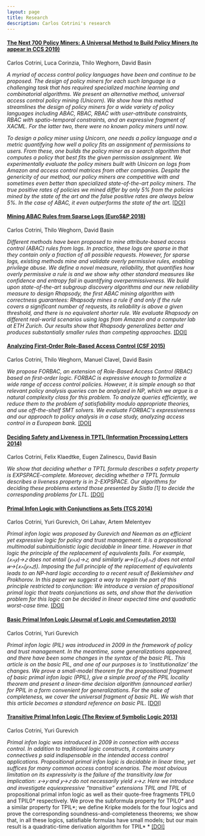 ```yaml
---
layout: page
title: Research
description: Carlos Cotrini's research
---
```


#### <u>The Next 700 Policy Miners: A Universal Method to Build Policy Miners (to appear in CCS 2019)</u>

Carlos Cotrini, Luca Corinzia, Thilo Weghorn, David Basin

*A myriad of access control policy languages have been and continue to be proposed. The design of policy miners for each such language is a challenging task that has required specialized machine learning and combinatorial algorithms. We present an alternative method, universal access control policy mining (Unicorn). We show how this method streamlines the design of policy miners for a wide variety of policy languages including ABAC, RBAC, RBAC with user-attribute constraints, RBAC with spatio-temporal constraints, and an expressive fragment of XACML. For the latter two, there were no known policy miners until now.*

*To design a policy miner using Unicorn, one needs a policy language and a metric quantifying how well a policy fits an assignment of permissions to users. From these, one builds the policy miner as a search algorithm that computes a policy that best fits the given permission assignment. We experimentally evaluate the policy miners built with Unicorn on logs from Amazon and access control matrices from other companies. Despite the genericity of our method, our policy miners are competitive with and sometimes even better than specialized state-of-the-art policy miners. The true positive rates of policies we mined differ by only 5% from the policies mined by the state of the art and the false positive rates are always below 5%. In the case of ABAC, it even outperforms the state of the art.* [[DOI]](https://arxiv.org/abs/1908.05994)

#### <u>Mining ABAC Rules from Sparse Logs (EuroS&P 2018)</u>

Carlos Cotrini, Thilo Weghorn, David Basin

*Different methods have been proposed to mine attribute-based access control (ABAC) rules from logs. In practice, these logs are sparse in that they contain only a fraction of all possible requests. However, for sparse logs, existing methods mine and validate overly permissive rules, enabling privilege abuse. We define a novel measure, reliability, that quantifies how overly permissive a rule is and we show why other standard measures like confidence and entropy fail in quantifying overpermissiveness. We build upon state-of-the-art subgroup discovery algorithms and our new reliability measure to design Rhapsody, the first ABAC mining algorithm with correctness guarantees: Rhapsody mines a rule if and only if the rule covers a significant number of requests, its reliability is above a given threshold, and there is no equivalent shorter rule. We evaluate Rhapsody on different real-world scenarios using logs from Amazon and a computer lab at ETH Zurich. Our results show that Rhapsody generalizes better and produces substantially smaller rules than competing approaches.* [[DOI]](doi.org/10.1109/EuroSP.2018.00011)


#### <u>Analyzing First-Order Role-Based Access Control (CSF 2015)</u>

Carlos Cotrini, Thilo Weghorn, Manuel Clavel, David Basin

*We propose FORBAC, an extension of Role-Based Access Control (RBAC) based on first-order logic. FORBAC is expressive enough to formalize a wide range of access control policies. However, it is simple enough so that relevant policy analysis queries can be analyzed in NP, which we argue is a natural complexity class for this problem. To analyze queries efficiently, we reduce them to the problem of satisfiability modulo appropriate theories, and use off-the-shelf SMT solvers. We evaluate FORBAC's expressiveness and our approach to policy analysis in a case study, analyzing access control in a European bank.* [[DOI]](doi.org/10.1109/CSF.2015.8)


#### <u>Deciding Safety and Liveness in TPTL (Information Processing Letters 2014)</u>

Carlos Cotrini, Felix Klaedtke, Eugen Zalinescu, David Basin

*We show that deciding whether a TPTL formula describes a safety property is EXPSPACE-complete. Moreover, deciding whether a TPTL formula describes a liveness property is in 2-EXPSPACE. Our algorithms for deciding these problems extend those presented by Sistla [1] to decide the corresponding problems for LTL.* [[DOI]](doi.org/10.1016/j.ipl.2014.06.005)


#### <u>Primal Infon Logic with Conjunctions as Sets (TCS 2014)</u>

Carlos Cotrini, Yuri Gurevich, Ori Lahav, Artem Melentyev

*Primal infon logic was proposed by Gurevich and Neeman as an efficient yet expressive logic for policy and trust management. It is a propositional multimodal subintuitionistic logic decidable in linear time. However in that logic the principle of the replacement of equivalents fails. For example, (𝑥∧𝑦)→𝑧 does not entail (𝑦∧𝑥)→𝑧, and similarly 𝑤→((𝑥∧𝑦)∧𝑧) does not entail 𝑤→(𝑥∧(𝑦∧𝑧)). Imposing the full principle of the replacement of equivalents leads to an NP-hard logic according to a recent result of Beklemishev and Prokhorov. In this paper we suggest a way to regain the part of this principle restricted to conjunction: We introduce a version of propositional primal logic that treats conjunctions as sets, and show that the derivation problem for this logic can be decided in linear expected time and quadratic worst-case time.* [[DOI]](https://doi.org/10.1007/978-3-662-44602-7_19)


#### <u>Basic Primal Infon Logic (Journal of Logic and Computation 2013)</u>

Carlos Cotrini, Yuri Gurevich

*Primal infon logic (PIL) was introduced in 2009 in the framework of policy and trust management. In the meantime, some generalizations appeared, and there have been some changes in the syntax of the basic PIL. This article is on the basic PIL, and one of our purposes is to ‘institutionalize’ the changes. We prove a small-model theorem for the propositional fragment of basic primal infon logic (PPIL), give a simple proof of the PPIL locality theorem and present a linear-time decision algorithm (announced earlier) for PPIL in a form convenient for generalizations. For the sake of completeness, we cover the universal fragment of basic PIL. We wish that this article becomes a standard reference on basic PIL.* [[DOI]](https://doi.org/10.1093/logcom/ext021)


#### <u>Transitive Primal Infon Logic (The Review of Symbolic Logic 2013)</u>

Carlos Cotrini, Yuri Gurevich

*Primal infon logic was introduced in 2009 in connection with access control. In addition to traditional logic constructs, it contains unary connectives p said indispensable in the intended access control applications. Propositional primal infon logic is decidable in linear time, yet suffices for many common access control scenarios. The most obvious limitation on its expressivity is the failure of the transitivity law for implication: 𝑥→𝑦 and 𝑦→𝑧 do not necessarily yield 𝑥→𝑧. Here we introduce and investigate equiexpressive “transitive” extensions TPIL and TPIL* of propositional primal infon logic as well as their quote-free fragments TPIL0 and TPIL0* respectively. We prove the subformula property for TPIL0* and a similar property for TPIL*; we define Kripke models for the four logics and prove the corresponding soundness-and-completeness theorems; we show that, in all these logics, satisfiable formulas have small models; but our main result is a quadratic-time derivation algorithm for TPIL* * [[DOI]](https://doi.org/10.1017/S1755020312000366)

<!-- Note: this is how to write a comment in HTML. Everything in here won't show up on your webpage.-->

<!--
To increase the size of the title, use fewer # in front of the paper title.
To decrease the size of the title, use more #. 
To remove the italics, remove the * before and after the description
To remove the underline from the title, remove the <u> tags (<u> and </u>)
-->
